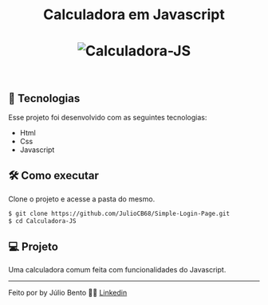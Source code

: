 <h1 align="center">
   Calculadora em Javascript
</h1>

<h1 align="center">
    <img alt="Calculadora-JS" src="https://i.ibb.co/ZVgjWB1/Calculadora-JS.png" />
</h1>

<br>

## 🚀 Tecnologias

Esse projeto foi desenvolvido com as seguintes tecnologias:

- Html
- Css
- Javascript

## :hammer_and_wrench: Como executar

Clone o projeto e acesse a pasta do mesmo.

```bash
$ git clone https://github.com/JulioCB68/Simple-Login-Page.git
$ cd Calculadora-JS
```
## 💻 Projeto

Uma calculadora comum feita com funcionalidades do Javascript. 

---

Feito por by Júlio Bento 👋🏻 [Linkedin](www.linkedin.com/in/júlio-césar-924487158)
